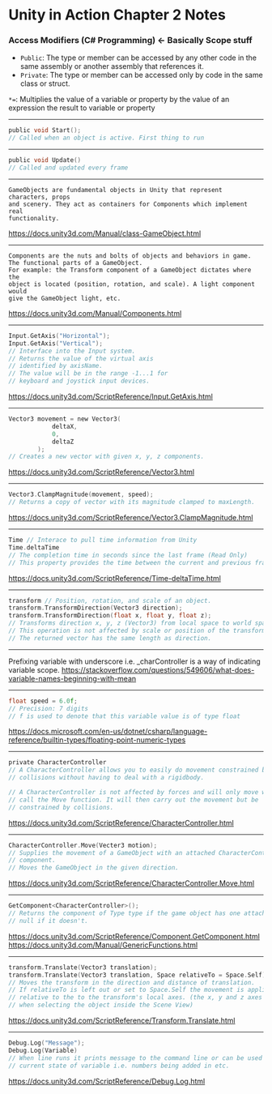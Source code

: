 # Unity in Action Chapter 2 Notes

### Access Modifiers (C# Programming) <- Basically Scope stuff 
* `Public`: The type or member can be accessed by any other code in the same 
  assembly or another assembly that references it.
* `Private`: The type or member can be accessed only by code in the same 
  class or struct.

`*=`: Multiplies the value of a variable or property by the value of an 
expression the result to variable or property

---
```c 
public void Start();
// Called when an object is active. First thing to run
```

---
```c 
public void Update()
// Called and updated every frame
```

---
```
GameObjects are fundamental objects in Unity that represent characters, props
and scenery. They act as containers for Components which implement real
functionality.
```
https://docs.unity3d.com/Manual/class-GameObject.html

---
```
Components are the nuts and bolts of objects and behaviors in game.
The functional parts of a GameObject.
For example: the Transform component of a GameObject dictates where the 
object is located (position, rotation, and scale). A light component would 
give the GameObject light, etc.
```
https://docs.unity3d.com/Manual/Components.html

---
```c
Input.GetAxis("Horizontal");
Input.GetAxis("Vertical");
// Interface into the Input system.
// Returns the value of the virtual axis
// identified by axisName.
// The value will be in the range -1...1 for
// keyboard and joystick input devices.
```
https://docs.unity3d.com/ScriptReference/Input.GetAxis.html

---
```c
Vector3 movement = new Vector3(
            deltaX,
            0,
            deltaZ
        );
// Creates a new vector with given x, y, z components.
```
https://docs.unity3d.com/ScriptReference/Vector3.html

---
```c
Vector3.ClampMagnitude(movement, speed);
// Returns a copy of vector with its magnitude clamped to maxLength.
```
https://docs.unity3d.com/ScriptReference/Vector3.ClampMagnitude.html

---
```c
Time // Interace to pull time information from Unity
Time.deltaTime 
// The completion time in seconds since the last frame (Read Only)
// This property provides the time between the current and previous frame
```
https://docs.unity3d.com/ScriptReference/Time-deltaTime.html

---
```c
transform // Position, rotation, and scale of an object.
transform.TransformDirection(Vector3 direction);
transform.TransformDirection(float x, float y, float z);
// Transforms direction x, y, z (Vector3) from local space to world space. 
// This operation is not affected by scale or position of the transform. 
// The returned vector has the same length as direction.
```

---
Prefixing variable with underscore i.e. _charController is a way of indicating 
variable scope.
https://stackoverflow.com/questions/549606/what-does-variable-names-beginning-with-mean

---
```c
float speed = 6.0f; 
// Precision: 7 digits
// f is used to denote that this variable value is of type float
```
https://docs.microsoft.com/en-us/dotnet/csharp/language-reference/builtin-types/floating-point-numeric-types

---
```c
private CharacterController 
// A CharacterController allows you to easily do movement constrained by 
// collisions without having to deal with a rigidbody.

// A CharacterController is not affected by forces and will only move when you 
// call the Move function. It will then carry out the movement but be 
// constrained by collisions.
``` 
https://docs.unity3d.com/ScriptReference/CharacterController.html

---
```c
CharacterController.Move(Vecter3 motion);
// Supplies the movement of a GameObject with an attached CharacterController 
// component.
// Moves the GameObject in the given direction.
```
https://docs.unity3d.com/ScriptReference/CharacterController.Move.html

---
```c
GetComponent<CharacterController>();
// Returns the component of Type type if the game object has one attached,
// null if it doesn't.
```
https://docs.unity3d.com/ScriptReference/Component.GetComponent.html
https://docs.unity3d.com/Manual/GenericFunctions.html

---
```c
transform.Translate(Vector3 translation);
transform.Translate(Vector3 translation, Space relativeTo = Space.Self)
// Moves the transform in the direction and distance of translation.
// If relativeTo is left out or set to Space.Self the movement is applied 
// relative to the to the transform's local axes. (the x, y and z axes shown
// when selecting the object inside the Scene View)
```
https://docs.unity3d.com/ScriptReference/Transform.Translate.html

---
```c
Debug.Log("Message");
Debug.Log(Variable)
// When line runs it prints message to the command line or can be used to track
// current state of variable i.e. numbers being added in etc.
```
https://docs.unity3d.com/ScriptReference/Debug.Log.html




